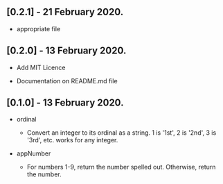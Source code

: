 ## [0.2.1] - 21 February 2020.

* appropriate file

## [0.2.0] - 13 February 2020.

* Add MIT Licence 

* Documentation on README.md file

## [0.1.0] - 13 February 2020.

* ordinal 
    - Convert an integer to its ordinal as a string. 1 is '1st', 2 is '2nd', 3 is '3rd', etc. works for any integer.

* appNumber
    - For numbers 1-9, return the number spelled out. Otherwise, return the number.
